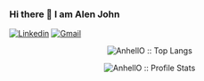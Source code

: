 ### Hi there 👋 I am Alen John

[![Linkedin](https://img.shields.io/badge/-alenjohn-blue?style=flat&logo=Linkedin&logoColor=white)](https://www.linkedin.com/in/alenjohn-aj/)
[![Gmail](https://img.shields.io/badge/-alenjohn-c14438?style=flat&logo=Gmail&logoColor=white)](mailto:itsalenjohn@gmail.com)


<p align="center"><img src="https://github-readme-stats.vercel.app/api/top-langs/?username=alenjohn05&langs_count=10&theme=dark&layout=compact&include_all_commits=True" alt="AnhellO :: Top Langs" /></p>
<p align="center"><img src="https://github-readme-stats.vercel.app/api?username=alenjohn05&show_icons=true&theme=dark&include_all_commits=True" alt="AnhellO :: Profile Stats"/></p>


<!--
**djokester/djokester** is a ✨ _special_ ✨ repository because its `README.md` (this file) appears on your GitHub profile.
<p align="center"><img src="https://profile-counter.glitch.me/{djokester}/count.svg" alt="AnhellO :: Visitor's Count" /></p>

Here are some ideas to get you started:

- 🔭 I’m currently working on ...
- 🌱 I’m currently learning ...
- 👯 I’m looking to collaborate on ...
- 🤔 I’m looking for help with ...
- 💬 Ask me about ...
- 📫 How to reach me: ...
- 😄 Pronouns: ...
- ⚡ Fun fact: ...
-->